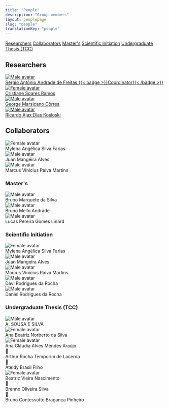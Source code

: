 ```yaml
---
title: "People"
description: "Group members"
layout: peoplepage
slug: "people"
translationKey: "people"
---
```


<div class="flex flex-wrap gap-2 mb-6">
  <a href="#researchers" class="px-3 py-1 rounded-full text-sm bg-neutral-200 hover:bg-neutral-300 dark:bg-neutral-700 dark:hover:bg-neutral-600">Researchers</a>
  <a href="#collaborators" class="px-3 py-1 rounded-full text-sm bg-neutral-200 hover:bg-neutral-300 dark:bg-neutral-700 dark:hover:bg-neutral-600">Collaborators</a>
  <a href="#masters" class="px-3 py-1 rounded-full text-sm bg-neutral-200 hover:bg-neutral-300 dark:bg-neutral-700 dark:hover:bg-neutral-600">Master's</a>
  <a href="#si" class="px-3 py-1 rounded-full text-sm bg-neutral-200 hover:bg-neutral-300 dark:bg-neutral-700 dark:hover:bg-neutral-600">Scientific Initiation</a>
  <a href="#tcc" class="px-3 py-1 rounded-full text-sm bg-neutral-200 hover:bg-neutral-300 dark:bg-neutral-700 dark:hover:bg-neutral-600">Undergraduate Thesis (TCC)</a>
</div>

<h2 id="researchers">Researchers</h2>

<div class="grid gap-4 grid-cols-2 md:grid-cols-4 lg:grid-cols-4 xl:grid-cols-4 2xl:grid-cols-4">
  <a href="https://cedis.unb.br/pt/people/sergio_freitas/" class="flex flex-col overflow-hidden rounded-lg shadow-lg bg-neutral-50 dark:bg-neutral-900 transition-transform border border-transparent hover:border-primary-300 hover:shadow-xl hover:scale-[1.01]">
    <img src="/img/avatar-m.svg" alt="Male avatar" loading="lazy" class="object-contain bg-neutral-200 dark:bg-neutral-800 p-6 h-40 w-full">
    <div class="p-3 text-center font-semibold min-h-12 flex items-center justify-center">Sergio Antônio Andrade de Freitas {{< badge >}}Coordinator{{< /badge >}}</div>
  </a>
  <a href="https://cedis.unb.br/pt/people/cristiane_ramos/" class="flex flex-col overflow-hidden rounded-lg shadow-lg bg-neutral-50 dark:bg-neutral-900 transition-transform border border-transparent hover:border-primary-300 hover:shadow-xl hover:scale-[1.01]">
    <img src="/img/avatar-f.svg" alt="Female avatar" loading="lazy" class="object-contain bg-neutral-200 dark:bg-neutral-800 p-6 h-40 w-full">
    <div class="p-3 text-center font-semibold min-h-12 flex items-center justify-center">Cristiane Soares Ramos</div>
  </a>
  <a href="https://cedis.unb.br/pt/people/george_marsicano/" class="flex flex-col overflow-hidden rounded-lg shadow-lg bg-neutral-50 dark:bg-neutral-900 transition-transform border border-transparent hover:border-primary-300 hover:shadow-xl hover:scale-[1.01]">
    <img src="/img/avatar-m.svg" alt="Male avatar" loading="lazy" class="object-contain bg-neutral-200 dark:bg-neutral-800 p-6 h-40 w-full">
    <div class="p-3 text-center font-semibold min-h-12 flex items-center justify-center">George Marsicano Côrrea</div>
  </a>
  <a href="https://cedis.unb.br/pt/people/ricardo_ajax/" class="flex flex-col overflow-hidden rounded-lg shadow-lg bg-neutral-50 dark:bg-neutral-900 transition-transform border border-transparent hover:border-primary-300 hover:shadow-xl hover:scale-[1.01]">
    <img src="/img/avatar-m.svg" alt="Male avatar" loading="lazy" class="object-contain bg-neutral-200 dark:bg-neutral-800 p-6 h-40 w-full">
    <div class="p-3 text-center font-semibold min-h-12 flex items-center justify-center">Ricardo Ajax Dias Kosloski</div>
  </a>
</div>

<h2 id="collaborators">Collaborators</h2>
<div class="grid gap-4 sm:grid-cols-2 md:grid-cols-3 lg:grid-cols-4 xl:grid-cols-5 2xl:grid-cols-6 mb-6">
  <div class="flex flex-col overflow-hidden rounded-lg shadow-lg bg-neutral-50 dark:bg-neutral-900"><img src="/img/avatar-f.svg" alt="Female avatar" loading="lazy" class="object-contain bg-neutral-200 dark:bg-neutral-800 p-6 h-48 w-full"><div class="p-4 text-center font-semibold">Mylena Angélica Silva Farias</div></div>
  <div class="flex flex-col overflow-hidden rounded-lg shadow-lg bg-neutral-50 dark:bg-neutral-900"><img src="/img/avatar-m.svg" alt="Male avatar" loading="lazy" class="object-contain bg-neutral-200 dark:bg-neutral-800 p-6 h-48 w-full"><div class="p-4 text-center font-semibold">Juan Mangeira Alves</div></div>
  <div class="flex flex-col overflow-hidden rounded-lg shadow-lg bg-neutral-50 dark:bg-neutral-900"><img src="/img/avatar-m.svg" alt="Male avatar" loading="lazy" class="object-contain bg-neutral-200 dark:bg-neutral-800 p-6 h-48 w-full"><div class="p-4 text-center font-semibold">Marcus Vinicius Paiva Martins</div></div>
</div>

<h3 id="masters">Master's</h3>

<div class="grid gap-4 sm:grid-cols-2 md:grid-cols-3 mb-6">
  <div class="flex flex-col overflow-hidden rounded-lg shadow-lg bg-neutral-50 dark:bg-neutral-900"><img src="/img/avatar-m.svg" alt="Male avatar" class="object-cover h-48 w-full"><div class="p-4 text-center font-semibold">Bruno Marquete da Silva</div></div>
  <div class="flex flex-col overflow-hidden rounded-lg shadow-lg bg-neutral-50 dark:bg-neutral-900"><img src="/img/avatar-m.svg" alt="Male avatar" class="object-cover h-48 w-full"><div class="p-4 text-center font-semibold">Bruno Mello Andrade</div></div>
  <div class="flex flex-col overflow-hidden rounded-lg shadow-lg bg-neutral-50 dark:bg-neutral-900"><img src="/img/avatar-m.svg" alt="Male avatar" class="object-cover h-48 w-full"><div class="p-4 text-center font-semibold">Lucas Pereira Gomes Linard</div></div>
</div>

<h3 id="si">Scientific Initiation</h3>

<div class="grid gap-4 sm:grid-cols-2 md:grid-cols-3 mb-6">
  <div class="flex flex-col overflow-hidden rounded-lg shadow-lg bg-neutral-50 dark:bg-neutral-900"><img src="/img/avatar-f.svg" alt="Female avatar" loading="lazy" class="object-contain bg-neutral-200 dark:bg-neutral-800 p-6 h-48 w-full"><div class="p-4 text-center font-semibold">Mylena Angélica Silva Farias</div></div>
  <div class="flex flex-col overflow-hidden rounded-lg shadow-lg bg-neutral-50 dark:bg-neutral-900"><img src="/img/avatar-m.svg" alt="Male avatar" loading="lazy" class="object-contain bg-neutral-200 dark:bg-neutral-800 p-6 h-48 w-full"><div class="p-4 text-center font-semibold">Juan Mangeira Alves</div></div>
  <div class="flex flex-col overflow-hidden rounded-lg shadow-lg bg-neutral-50 dark:bg-neutral-900"><img src="/img/avatar-m.svg" alt="Male avatar" loading="lazy" class="object-contain bg-neutral-200 dark:bg-neutral-800 p-6 h-48 w-full"><div class="p-4 text-center font-semibold">Marcus Vinicius Paiva Martins</div></div>
  <div class="flex flex-col overflow-hidden rounded-lg shadow-lg bg-neutral-50 dark:bg-neutral-900"><img src="/img/avatar-m.svg" alt="Male avatar" class="object-cover h-48 w-full"><div class="p-4 text-center font-semibold">Davi Rodrigues da Rocha</div></div>
  <div class="flex flex-col overflow-hidden rounded-lg shadow-lg bg-neutral-50 dark:bg-neutral-900"><img src="/img/avatar-m.svg" alt="Male avatar" class="object-cover h-48 w-full"><div class="p-4 text-center font-semibold">Daniel Rodrigues da Rocha</div></div>
</div>

<h3 id="tcc">Undergraduate Thesis (TCC)</h3>

<div class="grid gap-4 sm:grid-cols-2 md:grid-cols-3">
  <div class="flex flex-col overflow-hidden rounded-lg shadow-lg bg-neutral-50 dark:bg-neutral-900"><img src="/img/avatar-m.svg" alt="Male avatar" class="object-cover h-48 w-full"><div class="p-4 text-center font-semibold">A. SOUSA E SILVA</div></div>
  <div class="flex flex-col overflow-hidden rounded-lg shadow-lg bg-neutral-50 dark:bg-neutral-900"><img src="/img/avatar-f.svg" alt="Female avatar" class="object-cover h-48 w-full"><div class="p-4 text-center font-semibold">Ana Beatriz Norberto da Silva</div></div>
  <div class="flex flex-col overflow-hidden rounded-lg shadow-lg bg-neutral-50 dark:bg-neutral-900"><img src="/img/avatar-f.svg" alt="Female avatar" class="object-cover h-48 w-full"><div class="p-4 text-center font-semibold">Ana Cláudia Alves Mendes Araújo</div></div>
  <div class="flex flex-col overflow-hidden rounded-lg shadow-lg bg-neutral-50 dark:bg-neutral-900"><div class="flex items-center justify-center h-48 w-full bg-neutral-200 dark:bg-neutral-800 text-5xl">👤</div><div class="p-4 text-center font-semibold">Arthur Rocha Temporim de Lacerda</div></div>
  <div class="flex flex-col overflow-hidden rounded-lg shadow-lg bg-neutral-50 dark:bg-neutral-900"><div class="flex items-center justify-center h-48 w-full bg-neutral-200 dark:bg-neutral-800 text-5xl">👤</div><div class="p-4 text-center font-semibold">Ateldy Brasil Filho</div></div>
  <div class="flex flex-col overflow-hidden rounded-lg shadow-lg bg-neutral-50 dark:bg-neutral-900"><img src="/img/avatar-f.svg" alt="Female avatar" class="object-cover h-48 w-full"><div class="p-4 text-center font-semibold">Beatriz Vieira Nascimento</div></div>
  <div class="flex flex-col overflow-hidden rounded-lg shadow-lg bg-neutral-50 dark:bg-neutral-900"><div class="flex items-center justify-center h-48 w-full bg-neutral-200 dark:bg-neutral-800 text-5xl">👤</div><div class="p-4 text-center font-semibold">Brenno Oliveira Silva</div></div>
  <div class="flex flex-col overflow-hidden rounded-lg shadow-lg bg-neutral-50 dark:bg-neutral-900"><div class="flex items-center justify-center h-48 w-full bg-neutral-200 dark:bg-neutral-800 text-5xl">👤</div><div class="p-4 text-center font-semibold">Bruno Contessotto Bragança Pinheiro</div></div>
</div>

